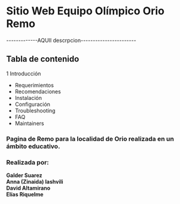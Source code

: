 # Sitio Web Equipo Olímpico Orio Remo

-------------AQUII descrpcion-----------------------

## Tabla de contenido

1 Introducción
* Requerimientos
* Recomendaciones
* Instalación
* Configuración
* Troubleshooting
* FAQ
* Maintainers

### Pagina de Remo para la localidad de Orio realizada en un ámbito educativo.

### Realizada por:  

**Galder Suarez**  
**Anna (Zinaida) Iashvili**  
**David Altamirano**  
**Elías Riquelme**  
